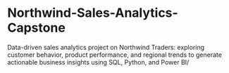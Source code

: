 # Northwind-Sales-Analytics-Capstone
Data-driven sales analytics project on Northwind Traders: exploring customer behavior, product performance, and regional trends to generate actionable business insights using SQL, Python, and Power BI/
